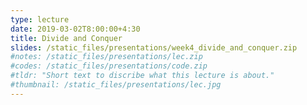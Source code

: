 ```yaml
---
type: lecture
date: 2019-03-02T8:00:00+4:30
title: Divide and Conquer
slides: /static_files/presentations/week4_divide_and_conquer.zip
#notes: /static_files/presentations/lec.zip
#codes: /static_files/presentations/code.zip
#tldr: "Short text to discribe what this lecture is about."
#thumbnail: /static_files/presentations/lec.jpg
---
```

